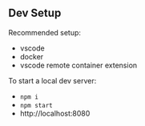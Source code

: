 ## Dev Setup

Recommended setup:
* vscode
* docker
* vscode remote container extension

To start a local dev server:
* `npm i`
* `npm start`
* http://localhost:8080